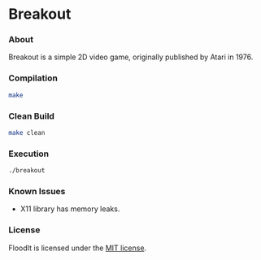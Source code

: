 # Breakout
### About
Breakout is a simple 2D video game, originally published by Atari in 1976.

### Compilation
```Bash
make
```

### Clean Build
```Bash
make clean
```

### Execution
```Bash
./breakout
```

### Known Issues
- X11 library has memory leaks.

### License
FloodIt is licensed under the [MIT license](https://github.com/elailai94/Breakout/blob/master/LICENSE.md).
